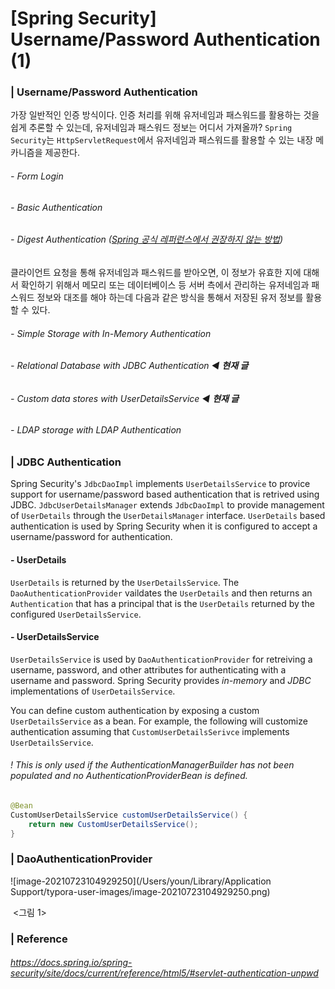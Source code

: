 # [Spring Security] Username/Password Authentication (1)

### | Username/Password Authentication 

가장 일반적인 인증 방식이다. 인증 처리를 위해 유저네임과 패스워드를 활용하는 것을 쉽게 추론할 수 있는데, 유저네임과 패스워드 정보는 어디서 가져올까? `Spring Security`는 `HttpServletRequest`에서 유저네임과 패스워드를 활용할 수 있는 내장 메카니즘을 제공한다. 

###### - Form Login 

###### - Basic Authentication 

###### - Digest Authentication (<u>Spring 공식 레퍼런스에서 권장하지 않는 방법</u>)

클라이언트 요청을 통해 유저네임과 패스워드를 받아오면, 이 정보가 유효한 지에 대해서 확인하기 위해서 메모리 또는 데이터베이스 등 서버 측에서 관리하는 유저네임과 패스워드 정보와 대조를 해야 하는데 다음과 같은 방식을 통해서 저장된 유저 정보를 활용할 수 있다.

###### - Simple Storage with In-Memory Authentication

###### - Relational Database with JDBC Authentication ◀︎ **현재 글**

###### - Custom data stores with UserDetailsService ◀︎ **현재 글**

###### - LDAP storage with LDAP Authentication 



### | JDBC Authentication 

Spring Security's `JdbcDaoImpl` implements `UserDetailsService` to provice support for username/password based authentication that is retrived using JDBC. `JdbcUserDetailsManager` extends `JdbcDaoImpl` to provide management of `UserDetails` through the `UserDetailsManager` interface. `UserDetails` based authentication is used by Spring Security when it is configured to accept a username/password for authentication. 

#### - UserDetails 

`UserDetails` is returned by the `UserDetailsService`. The `DaoAuthenticationProvider` vaildates the `UserDetails` and then returns an `Authentication` that has a principal that is the `UserDetails` returned by the configured `UserDetailsService`.

#### - UserDetailsService

`UserDetailsService` is used by `DaoAuthenticationProvider` for retreiving a username, password, and other attributes for authenticating with a username and password. Spring Security provides *in-memory* and *JDBC* implementations of `UserDetailsService`. 

You can define custom authentication by exposing a custom `UserDetailsService` as a bean. For example, the following will customize authentication assuming that `CustomUserDetailsSerivce` implements `UserDetailsService`. 

###### ! This is only used if the AuthenticationManagerBuilder has not been populated and no AuthenticationProviderBean is defined. 

```java
@Bean
CustomUserDetailsService customUserDetailsService() {
    return new CustomUserDetailsService();
}
```

### | DaoAuthenticationProvider 

![image-20210723104929250](/Users/youn/Library/Application Support/typora-user-images/image-20210723104929250.png)

​				 <그림 1> 



### | Reference 

###### https://docs.spring.io/spring-security/site/docs/current/reference/html5/#servlet-authentication-unpwd